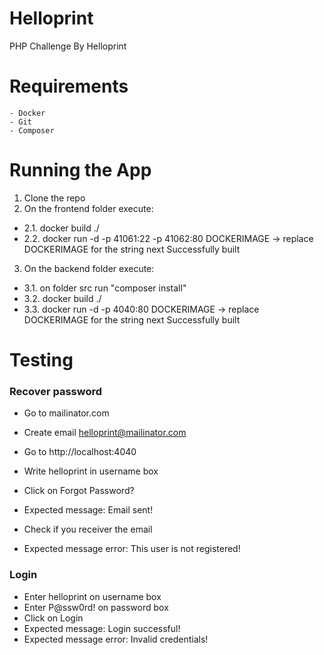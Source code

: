 # Helloprint
PHP Challenge By Helloprint
# Requirements
	- Docker
	- Git
    - Composer

# Running the App

1. Clone the repo
2. On the frontend folder execute:
* 2.1. docker build ./
* 2.2. docker run -d -p 41061:22 -p 41062:80 DOCKERIMAGE -> replace DOCKERIMAGE for the string next Successfully built

3. On the backend folder execute:
* 3.1. on folder src run "composer install"
* 3.2. docker build ./
* 3.3. docker run -d -p 4040:80 DOCKERIMAGE -> replace DOCKERIMAGE for the string next Successfully built

# Testing

### Recover password 
* Go to mailinator.com  
* Create email helloprint@mailinator.com 
* Go to http://localhost:4040
* Write helloprint in username box
* Click on Forgot Password? 
* Expected message: Email sent!
* Check if you receiver the email

* Expected message error: This user is not registered!

### Login
* Enter helloprint on username box
* Enter P@ssw0rd! on password box
* Click on Login
* Expected message: Login successful!
* Expected message error: Invalid credentials!


